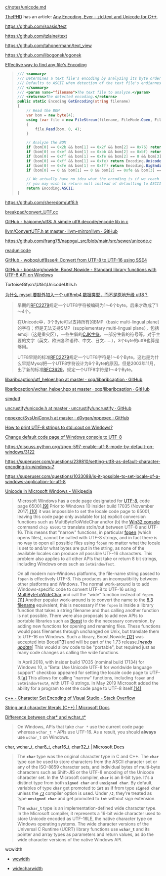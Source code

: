 [c/notes/unicode.md](../../c/notes/unicode.md)

[ThePHD](https://github.com/ThePhD) has an article: [Any Encoding, Ever - ztd.text and Unicode for C++](https://thephd.dev/any-encoding-ever-ztd-text-unicode-cpp).

https://github.com/soasis/text

https://github.com/tzlaine/text

https://github.com/tahonermann/text_view

https://github.com/libogonek/ogonek

[Effective way to find any file's Encoding](https://stackoverflow.com/questions/3825390/effective-way-to-find-any-files-encoding)

> ```csharp
> /// <summary>
> /// Determines a text file's encoding by analyzing its byte order mark (BOM).
> /// Defaults to ASCII when detection of the text file's endianness fails.
> /// </summary>
> /// <param name="filename">The text file to analyze.</param>
> /// <returns>The detected encoding.</returns>
> public static Encoding GetEncoding(string filename)
> {
>     // Read the BOM
>     var bom = new byte[4];
>     using (var file = new FileStream(filename, FileMode.Open, FileAccess.Read))
>     {
>         file.Read(bom, 0, 4);
>     }
> 
>     // Analyze the BOM
>     if (bom[0] == 0x2b && bom[1] == 0x2f && bom[2] == 0x76) return Encoding.UTF7;
>     if (bom[0] == 0xef && bom[1] == 0xbb && bom[2] == 0xbf) return Encoding.UTF8;
>     if (bom[0] == 0xff && bom[1] == 0xfe && bom[2] == 0 && bom[3] == 0) return Encoding.UTF32; //UTF-32LE
>     if (bom[0] == 0xff && bom[1] == 0xfe) return Encoding.Unicode; //UTF-16LE
>     if (bom[0] == 0xfe && bom[1] == 0xff) return Encoding.BigEndianUnicode; //UTF-16BE
>     if (bom[0] == 0 && bom[1] == 0 && bom[2] == 0xfe && bom[3] == 0xff) return new UTF32Encoding(true, true);  //UTF-32BE
> 
>     // We actually have no idea what the encoding is if we reach this point, so
>     // you may wish to return null instead of defaulting to ASCII
>     return Encoding.ASCII;
> }
> ```

https://github.com/sheredom/utf8.h

[breakpad/convert_UTF.cc](https://github.com/google/breakpad/blob/main/src/common/convert_UTF.cc)

[GitHub - haipome/utf8: A simple utf8 decode/encode lib in c](https://github.com/haipome/utf8)

[llvm/ConvertUTF.h at master · llvm-mirror/llvm · GitHub](https://github.com/llvm-mirror/llvm/blob/master/include/llvm/Support/ConvertUTF.h)

https://github.com/frang75/nappgui_src/blob/main/src/sewer/unicode.c

[readunicode](https://github.com/kiwirafe/readunicode)

[GitHub - woboq/utf8sse4: Convert from UTF-8 to UTF-16 using SSE4](https://github.com/woboq/utf8sse4)

[GitHub - boostorg/nowide: Boost.Nowide - Standard library functions with UTF-8 API on Windows](https://github.com/boostorg/nowide)

TortoiseGit\src\Utils\UnicodeUtils.h

[为什么 mysql 要额外加入一个 utf8mb4 数据类型，而不是原地升级 utf8？](https://www.zhihu.com/question/347040967/answer/832021621)

> 早期的[RFC2279](https://link.zhihu.com/?target=https%3A//www.ietf.org/rfc/rfc2279.txt)规定一个UTF8字符被编码为1～6个byte。后来才改成了1～4个。
> 
> 在Unicode中，3个Byte可以支持所有的BMP（basic multi-lingual plane）的字符；但是无法支持SMP（supplementary multi-lingual plane），包括emoji（这是重灾区），一些生僻的[CJK字符](https://www.zhihu.com/search?q=CJK字符&search_source=Entity&hybrid_search_source=Entity&hybrid_search_extra={"sourceType"%3A"answer"%2C"sourceId"%3A832021621})，一部分生僻的符号等。对于主要的文字（英文、欧洲各种语种、中文、日文……），3个byte的utf8也算是够用。
> 
> UTF8早期的标准[RFC2279](https://link.zhihu.com/?target=https%3A//www.ietf.org/rfc/rfc2279.txt)规定一个UTF8字符是1～6个Byte。这也是为什么早期Mysql把一个UTF8字符设计为6个Byte的原因。但是2003年11月，出了新的标准[RFC3629](https://link.zhihu.com/?target=https%3A//tools.ietf.org/html/rfc3629)，规定一个UTF8字符是1～4个Byte。

[libaribcaption/utf_helper.hpp at master · xqq/libaribcaption · GitHub](https://github.com/xqq/libaribcaption/blob/master/src/base/utf_helper.hpp)

[libaribcaption/wchar_helper.hpp at master · xqq/libaribcaption · GitHub](https://github.com/xqq/libaribcaption/blob/master/src/base/wchar_helper.hpp)

[simdutf](https://github.com/simdutf/simdutf)

[uncrustify/unicode.h at master · uncrustify/uncrustify · GitHub](https://github.com/uncrustify/uncrustify/blob/master/src/unicode.h)

[nppexec/SysUniConv.h at master · d0vgan/nppexec · GitHub](https://github.com/d0vgan/nppexec/blob/master/NppExec/src/encodings/SysUniConv.h)

[How to print UTF-8 strings to std::cout on Windows?](https://stackoverflow.com/questions/45575863/how-to-print-utf-8-strings-to-stdcout-on-windows)

[Change default code page of Windows console to UTF-8](https://superuser.com/questions/269818/change-default-code-page-of-windows-console-to-utf-8)

https://discuss.python.org/t/pep-597-enable-utf-8-mode-by-default-on-windows/3122

https://superuser.com/questions/239810/setting-utf8-as-default-character-encoding-in-windows-7

https://superuser.com/questions/1033088/is-it-possible-to-set-locale-of-a-windows-application-to-utf-8

[Unicode in Microsoft Windows - Wikipedia](https://en.wikipedia.org/wiki/Unicode_in_Microsoft_Windows#UTF-8)

> Microsoft Windows has a code page designated for [UTF-8](https://en.wikipedia.org/wiki/UTF-8 "UTF-8"), code page 65001.[[9]](https://en.wikipedia.org/wiki/Unicode_in_Microsoft_Windows#cite_note-9) Prior to Windows 10 insider build 17035 (November 2017),[[10]](https://en.wikipedia.org/wiki/Unicode_in_Microsoft_Windows#cite_note-10) it was impossible to set the locale code page to 65001, leaving this 
> code page only available for (a) explicit conversion functions such as 
> MultiByteToWideChar and/or (b) the [Win32 console](https://en.wikipedia.org/wiki/Win32_console "Win32 console") command `chcp 65001` to translate stdin/out between UTF-8 and UTF-16. This means that "narrow" functions, in particular [fopen](https://en.wikipedia.org/wiki/C_file_input/output#fopen "C file input/output") (which opens files), cannot be called with UTF-8 strings, and in fact there is no way to open all possible files using `fopen` no matter what the locale is set to and/or what bytes are put in the 
> string, as none of the available locales can produce all possible UTF-16
>  characters. This problem also applies to all other APIs that take or 
> return 8 bit strings, including Windows ones such as `SetWindowText`.
> 
> On all modern non-Windows platforms, the file-name string passed to `fopen` is effectively UTF-8. This produces an incompatibility between other 
> platforms and Windows. The normal work-around is to add Windows-specific
>  code to convert UTF-8 to UTF-16 using [MultiByteToWideChar](https://en.wikipedia.org/wiki/MultiByteToWideChar "MultiByteToWideChar") and call the "wide" function instead of `fopen`.[[11]](https://en.wikipedia.org/wiki/Unicode_in_Microsoft_Windows#cite_note-11) Another popular work-around is to convert the name to the [8.3 filename](https://en.wikipedia.org/wiki/8.3_filename "8.3 filename") equivalent, this is necessary if the `fopen` is inside a library function that takes a string filename and thus 
> calling another function is not possible. There were also proposals to 
> add new APIs to portable libraries such as [Boost](https://en.wikipedia.org/wiki/Boost_(C%2B%2B_libraries) "Boost (C++ libraries)") to do the necessary conversion, by adding new functions for opening and
>  renaming files. These functions would pass filenames through unchanged 
> on Unix, but translate them to UTF-16 on Windows. Such a library, 
> Boost.Nowide,[[12]](https://en.wikipedia.org/wiki/Unicode_in_Microsoft_Windows#cite_note-12) was accepted into Boost[[13]](https://en.wikipedia.org/wiki/Unicode_in_Microsoft_Windows#cite_note-13) and will be part of the 1.73 release.[*[needs update](https://en.wikipedia.org/wiki/Wikipedia:Manual_of_Style/Dates_and_numbers#Chronological_items "Wikipedia:Manual of Style/Dates and numbers")*] This would allow code to be "portable", but required just as many code changes as calling the wide functions.
> 
> In April 2018, with insider build 17035 (nominal build 17134) for
>  Windows 10, a "Beta: Use Unicode UTF-8 for worldwide language support" 
> checkbox appeared for setting the locale code page to UTF-8.[[a]](https://en.wikipedia.org/wiki/Unicode_in_Microsoft_Windows#cite_note-14) This allows for calling "narrow" functions, including `fopen` and `SetWindowTextA`, with UTF-8 strings. In May 2019 Microsoft added the ability for a program to set the code page to UTF-8 itself.[[14]](https://en.wikipedia.org/wiki/Unicode_in_Microsoft_Windows#cite_note-Microsoft-UTF-8-15)

[c++ - Character Set Encoding of Visual Studio - Stack Overflow](https://stackoverflow.com/questions/56587568/character-set-encoding-of-visual-studio)

[String and character literals (C++) | Microsoft Docs](https://docs.microsoft.com/en-us/cpp/cpp/string-and-character-literals-cpp?view=msvc-170&viewFallbackFrom=vs-2019#encoding)

[Difference between char* and wchar_t*](https://stackoverflow.com/questions/19532785/difference-between-char-and-wchar-t)

> On Windows, APIs that take `char *` use the current code page whereas `wchar_t *` APIs use UTF-16. As a result, you should **always** use `wchar_t` on Windows.

[char, wchar_t, char8_t, char16_t, char32_t | Microsoft Docs](https://docs.microsoft.com/en-us/cpp/cpp/char-wchar-t-char16-t-char32-t?view=msvc-170)

> The **`char`** type was the original character type in C and C++. The **`char`** type can be used to store characters from the ASCII character set or 
> any of the ISO-8859 character sets, and individual bytes of multi-byte 
> characters such as Shift-JIS or the UTF-8 encoding of the Unicode 
> character set. In the Microsoft compiler, **`char`** is an 8-bit type. It's a distinct type from both **`signed char`** and **`unsigned char`**. By default, variables of type **`char`** get promoted to **`int`** as if from type **`signed char`** unless the [`/J`](https://docs.microsoft.com/en-us/cpp/build/reference/j-default-char-type-is-unsigned?view=msvc-170) compiler option is used. Under **`/J`**, they're treated as type **`unsigned char`** and get promoted to **`int`** without sign extension.
> 
> The **`wchar_t`** type is an 
> implementation-defined wide character type. In the Microsoft compiler, 
> it represents a 16-bit wide character used to store Unicode encoded as 
> UTF-16LE, the native character type on Windows operating systems. The 
> wide character versions of the Universal C Runtime (UCRT) library 
> functions use **`wchar_t`** and its pointer and array types as parameters and return values, as do the wide character versions of the native Windows API.

wcwidth

- [wcwidth](https://pypi.org/project/wcwidth/)

- [widecharwidth](https://github.com/ridiculousfish/widecharwidth)
